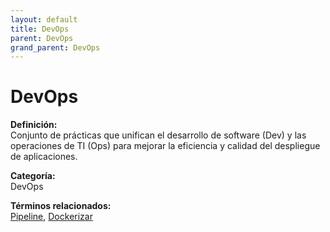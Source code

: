 ```yaml
---
layout: default
title: DevOps
parent: DevOps
grand_parent: DevOps
---
```


# DevOps

**Definición:**  
Conjunto de prácticas que unifican el desarrollo de software (Dev) y las operaciones de TI (Ops) para mejorar la eficiencia y calidad del despliegue de aplicaciones.

**Categoría:**  
DevOps  

  


**Términos relacionados:**  
[Pipeline](https://maleniski.github.io/diccionario-angl-tec-mx/docs/devops/pipeline.html), [Dockerizar](https://maleniski.github.io/diccionario-angl-tec-mx/docs/devops/dockerizar.html)
